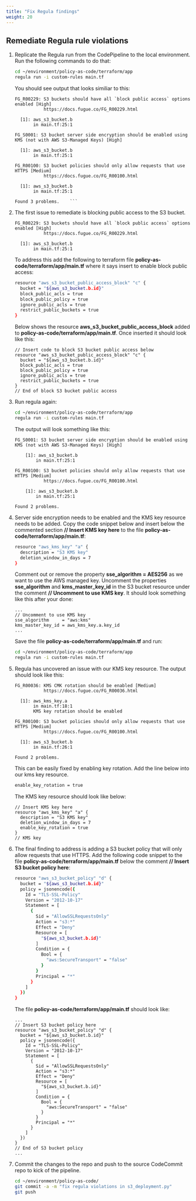 ```yaml
---
title: "Fix Regula findings"
weight: 20
---
```


## Remediate Regula rule violations
1. Replicate the Regula run from the CodePipeline to the local environment. Run the following commands to do that:
    ```bash
    cd ~/environment/policy-as-code/terraform/app
    regula run -i custom-rules main.tf
    ```
    You should see output that looks similiar to this:
    ```
    FG_R00229: S3 buckets should have all `block public access` options enabled [High]
               https://docs.fugue.co/FG_R00229.html

      [1]: aws_s3_bucket.b
           in main.tf:25:1

    FG_S0001: S3 bucket server side encryption should be enabled using KMS (not with AWS S3-Managed Keys) [High]

      [1]: aws_s3_bucket.b
           in main.tf:25:1

    FG_R00100: S3 bucket policies should only allow requests that use HTTPS [Medium]
               https://docs.fugue.co/FG_R00100.html

      [1]: aws_s3_bucket.b
           in main.tf:25:1

    Found 3 problems.    ```
1. The first issue to remediate is blocking public access to the S3 bucket.
    ```
    FG_R00229: S3 buckets should have all `block public access` options enabled [High]
               https://docs.fugue.co/FG_R00229.html

      [1]: aws_s3_bucket.b
           in main.tf:25:1    
    ```
    To address this add the following to terraform file **policy-as-code/terraform/app/main.tf** where it says insert to enable block public access:
    ```bash
    resource "aws_s3_bucket_public_access_block" "c" {
      bucket = "${aws_s3_bucket.b.id}"
      block_public_acls = true
      block_public_policy = true
      ignore_public_acls = true
      restrict_public_buckets = true
    }
    ```
    Below shows the resource **aws_s3_bucket_public_access_block** added to **policy-as-code/terraform/app/main.tf**. Once inserted it should look like this:
    ```
    // Insert code to block S3 bucket public access below
    resource "aws_s3_bucket_public_access_block" "c" {
      bucket = "${aws_s3_bucket.b.id}"
      block_public_acls = true
      block_public_policy = true
      ignore_public_acls = true
      restrict_public_buckets = true
    }
    // End of block S3 bucket public access
    ```
1. Run regula again:
    ```bash
    cd ~/environment/policy-as-code/terraform/app
    regula run -i custom-rules main.tf
    ```
    The output will look something like this:
    ```
    FG_S0001: S3 bucket server side encryption should be enabled using KMS (not with AWS S3-Managed Keys) [High]

        [1]: aws_s3_bucket.b
            in main.tf:25:1

    FG_R00100: S3 bucket policies should only allow requests that use HTTPS [Medium]
               https://docs.fugue.co/FG_R00100.html

        [1]: aws_s3_bucket.b
            in main.tf:25:1

    Found 2 problems.
    ```
1. Server side encryption needs to be enabled and the KMS key resource needs to be added. Copy the code snippet below and insert below the commented section **// Insert KMS key here** to the file **policy-as-code/terraform/app/main.tf**:
    ```bash
    resource "aws_kms_key" "a" {
      description = "S3 KMS key"
      deletion_window_in_days = 7
    }
    ```
    Comment out or remove the property **sse_algorithm = AES256** as we want to use the AWS managed key. Uncomment the properties **sse_algorithm** and **kms_master_key_id** in the S3 bucket resource under the comment **// Uncomment to use KMS key**. It should look something like this after your done:
    ```
    ...
    // Uncomment to use KMS key
    sse_algorithm     = "aws:kms"
    kms_master_key_id = aws_kms_key.a.key_id
    ...
    ```
    Save the file **policy-as-code/terraform/app/main.tf** and run:
    ```bash
    cd ~/environment/policy-as-code/terraform/app
    regula run -i custom-rules main.tf    
    ```
1. Regula has uncovered an issue with our KMS key resource. The output should look like this:
    ```
    FG_R00036: KMS CMK rotation should be enabled [Medium]
               https://docs.fugue.co/FG_R00036.html

      [1]: aws_kms_key.a
           in main.tf:18:1
           KMS key rotation should be enabled

    FG_R00100: S3 bucket policies should only allow requests that use HTTPS [Medium]
               https://docs.fugue.co/FG_R00100.html

      [1]: aws_s3_bucket.b
           in main.tf:26:1

    Found 2 problems.
    ```
    This can be easily fixed by enabling key rotation. Add the line below into our kms key resource.
    ```bash
    enable_key_rotation = true
    ```
    The KMS key resource should look like below:
    ```
    // Insert KMS key here
    resource "aws_kms_key" "a" {
      description = "S3 KMS key"
      deletion_window_in_days = 7
      enable_key_rotation = true
    }
    // KMS key
    ```
1. The final finding to address is adding a S3 bucket policy that will only allow requests that use HTTPS. Add the following code snippet to the file **policy-as-code/terraform/app/main.tf** below the comment **// Insert S3 bucket policy here**:
    ```bash
    resource "aws_s3_bucket_policy" "d" {
      bucket = "${aws_s3_bucket.b.id}"
      policy = jsonencode({
        Id = "TLS-SSL-Policy"
        Version = "2012-10-17"
        Statement = [
          {
            Sid = "AllowSSLRequestsOnly"
            Action = "s3:*"
            Effect = "Deny"
            Resource = [
              "${aws_s3_bucket.b.id}"
            ]
            Condition = {
              Bool = {
                "aws:SecureTransport" = "false"
              }
            }
            Principal = "*"
          }
        ]
      })
    }
    ```
    The file **policy-as-code/terraform/app/main.tf** should look like:
    ```
    ...
    // Insert S3 bucket policy here
    resource "aws_s3_bucket_policy" "d" {
      bucket = "${aws_s3_bucket.b.id}"
      policy = jsonencode({
        Id = "TLS-SSL-Policy"
        Version = "2012-10-17"
        Statement = [
          {
            Sid = "AllowSSLRequestsOnly"
            Action = "s3:*"
            Effect = "Deny"
            Resource = [
              "${aws_s3_bucket.b.id}"
            ]
            Condition = {
              Bool = {
                "aws:SecureTransport" = "false"
              }
            }
            Principal = "*"
          }
        ]
      })
    }
    // End of S3 bucket policy
    ...
    ```
1. Commit the changes to the repo and push to the source CodeCommit repo to kick of the pipeline.
    ```bash
    cd ~/environment/policy-as-code/
    git commit -a -m "fix regula violations in s3_deployment.py"
    git push
    ```

